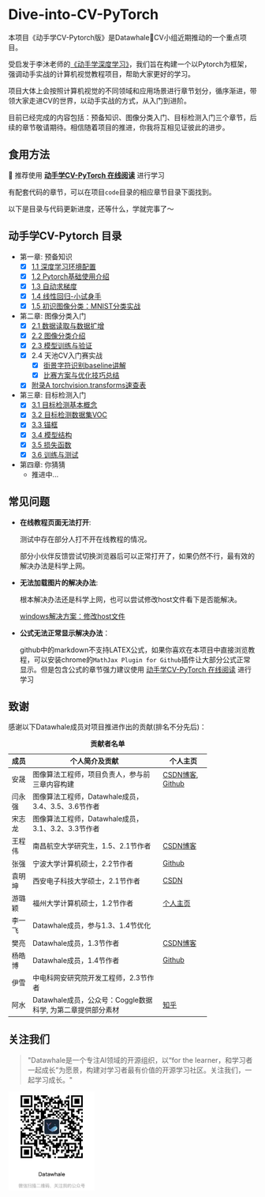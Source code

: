 # Dive-into-CV-PyTorch

本项目《动手学CV-Pytorch版》是Datawhale:whale:CV小组近期推动的一个重点项目。

受启发于李沐老师的[《动手学深度学习》](https://zh.d2l.ai/)，我们旨在构建一个以Pytorch为框架，强调动手实战的计算机视觉教程项目，帮助大家更好的学习。

项目大体上会按照计算机视觉的不同领域和应用场景进行章节划分，循序渐进，带领大家走进CV的世界，以动手实战的方式，从入门到进阶。

目前已经完成的内容包括：预备知识、图像分类入门、目标检测入门三个章节，后续的章节敬请期待。相信随着项目的推进，你我将互相见证彼此的进步。

## 食用方法

:whale: 推荐使用 [**动手学CV-PyTorch 在线阅读**](https://datawhalechina.github.io/dive-into-cv-pytorch) 进行学习

有配套代码的章节，可以在项目`code`目录的相应章节目录下面找到。

以下是目录与代码更新进度，还等什么，学就完事了～

## 动手学CV-Pytorch 目录

* 第一章: 预备知识
    - [x] [1.1 深度学习环境配置](https://datawhalechina.github.io/dive-into-cv-pytorch/#/chapter01_preliminary_knowledge/1.1_environment_install/README.md)
    - [x] [1.2 Pytorch基础使用介绍](https://datawhalechina.github.io/dive-into-cv-pytorch/#/chapter01_preliminary_knowledge/1.2_pytorch_basic_usage_introduction/README.md)
    - [x] [1.3 自动求梯度](https://datawhalechina.github.io/dive-into-cv-pytorch/#/chapter01_preliminary_knowledge/1.3_automatic_gradient/README.md)
    - [x] [1.4 线性回归-小试身手](https://datawhalechina.github.io/dive-into-cv-pytorch/#/chapter01_preliminary_knowledge/1.4_linear_regression_pytorch/README.md)
    - [x] [1.5 初识图像分类：MNIST分类实战](https://datawhalechina.github.io/dive-into-cv-pytorch/#/chapter01_preliminary_knowledge/1.5_mnist_classification/README.md)

* 第二章: 图像分类入门
    - [x] [2.1 数据读取与数据扩增](https://datawhalechina.github.io/dive-into-cv-pytorch/#/chapter02_image_classification_introduction/2.1_dataloader_and_augmentation/README.md)
    - [x] [2.2 图像分类介绍](https://datawhalechina.github.io/dive-into-cv-pytorch/#/chapter02_image_classification_introduction/2.2_introduction_of_image_classification/README.md)
    - [x] [2.3 模型训练与验证](https://datawhalechina.github.io/dive-into-cv-pytorch/#/chapter02_image_classification_introduction/2.3_model_training_and_verification/README.md)
    - [x] 2.4 天池CV入门赛实战
        - [x] [街景字符识别baseline讲解](https://datawhalechina.github.io/dive-into-cv-pytorch/#/chapter02_image_classification_introduction/2.4_classification_action_SVHN/baseline.md)
        - [x] [比赛方案与优化技巧总结](https://datawhalechina.github.io/dive-into-cv-pytorch/#/chapter02_image_classification_introduction/2.4_classification_action_SVHN/ideas_and_tricks_summary.md)
    - [x] [附录A torchvision.transforms速查表](chapter02_image_classification_introduction/appendix/appendixA_data_augment.md)

* 第三章: 目标检测入门
    - [x] [3.1 目标检测基本概念](https://datawhalechina.github.io/dive-into-cv-pytorch/#/chapter03_object_detection_introduction/3_1.md)
    - [x] [3.2 目标检测数据集VOC](https://datawhalechina.github.io/dive-into-cv-pytorch/#/chapter03_object_detection_introduction/3_2.md)
    - [x] [3.3 锚框](https://datawhalechina.github.io/dive-into-cv-pytorch/#/chapter03_object_detection_introduction/3_3.md)
    - [x] [3.4 模型结构](https://datawhalechina.github.io/dive-into-cv-pytorch/#/chapter03_object_detection_introduction/3_4.md)
    - [x] [3.5 损失函数](https://datawhalechina.github.io/dive-into-cv-pytorch/#/chapter03_object_detection_introduction/3_5.md)
    - [x] [3.6 训练与测试](https://datawhalechina.github.io/dive-into-cv-pytorch/#/chapter03_object_detection_introduction/3_6.md)

* 第四章: 你猜猜
    - 推进中...


## 常见问题

- **在线教程页面无法打开**: 

    测试中存在部分人打不开在线教程的情况。

    部分小伙伴反馈尝试切换浏览器后可以正常打开了，如果仍然不行，最有效的解决办法是科学上网。

- **无法加载图片的解决办法**: 

    根本解决办法还是科学上网，也可以尝试修改host文件看下是否能解决。

    [windows解决方案：修改host文件](https://blog.csdn.net/u011583927/article/details/104384169)

- **公式无法正常显示解决办法**：

    github中的markdown不支持LATEX公式，如果你喜欢在本项目中直接浏览教程，可以安装chrome的`MathJax Plugin for Github`插件让大部分公式正常显示。但是包含公式的章节强力建议使用 [动手学CV-PyTorch 在线阅读](https://datawhalechina.github.io/dive-into-cv-pytorch) 进行学习


## 致谢

感谢以下Datawhale成员对项目推进作出的贡献(排名不分先后)：

<table align="center" style="width:80%;">
  <caption><b>贡献者名单</b></caption>
<thead>
  <tr>
    <th>成员</th>
    <th>个人简介及贡献</th>
    <th>个人主页</th>
  </tr>
</thead>
<tbody>
  <tr>
    <td><span style="font-weight:normal;font-style:normal;text-decoration:none">安晟</span></td>
    <td><span style="font-weight:normal;font-style:normal;text-decoration:none">图像算法工程师，项目负责人，参与前三章内容构建 </td>
    <td><a href="https://blog.csdn.net/u011583927">CSDN博客</a>,   <a href="https://github.com/monkeyDemon">Github</a></td>
  </tr>
  <tr>
    <td><span style="font-weight:normal;font-style:normal;text-decoration:none">闫永强</span></td>
    <td><span style="font-weight:normal;font-style:normal;text-decoration:none">图像算法工程师，Datawhale成员，3.4、3.5、3.6节作者</td>
    <td> </td>
  </tr>
  <tr>
    <td><span style="font-weight:normal;font-style:normal;text-decoration:none">宋志龙</span></td>
    <td><span style="font-weight:normal;font-style:normal;text-decoration:none">图像算法工程师，Datawhale成员，3.1、3.2、3.3节作者</td>
    <td> </td>
  </tr>
  <tr>
    <td><span style="font-weight:normal;font-style:normal;text-decoration:none">王程伟</span></td>
    <td><span style="font-weight:normal;font-style:normal;text-decoration:none">南昌航空大学研究生，1.5、2.1节作者</td>
    <td><a href="https://blog.csdn.net/weixin_40647819">CSDN博客</a></td>
  </tr>
  <tr>
    <td><span style="font-weight:normal;font-style:normal;text-decoration:none">张强</span></td>
    <td><span style="font-weight:normal;font-style:normal;text-decoration:none">宁波大学计算机硕士，2.2节作者</td>
    <td><a href="https://github.com/QiangZiBro">Github</a></td>
  </tr>
  <tr>
    <td><span style="font-weight:normal;font-style:normal;text-decoration:none">袁明坤</span></td>
    <td><span style="font-weight:normal;font-style:normal;text-decoration:none">西安电子科技大学硕士，2.1节作者</td>
    <td><a href="https://blog.csdn.net/my_kun?spm=1011.2124.3001.5113">CSDN</a></td>
  </tr>
  <tr>
    <td><span style="font-weight:normal;font-style:normal;text-decoration:none">游璐颖</span></td>
    <td><span style="font-weight:normal;font-style:normal;text-decoration:none">福州大学计算机硕士，1.2节作者</td>
    <td><a href="yluy.gitee.io">个人主页</a></td>
  </tr>
  <tr>
    <td><span style="font-weight:normal;font-style:normal;text-decoration:none">李一飞</span></td>
    <td><span style="font-weight:normal;font-style:normal;text-decoration:none">Datawhale成员，参与1.3、1.4节优化</td>
  </tr>
  <tr>
    <td><span style="font-weight:normal;font-style:normal;text-decoration:none">樊亮</span></td>
    <td><span style="font-weight:normal;font-style:normal;text-decoration:none">Datawhale成员，1.3节作者</span></td>
    <td><a href="https://blog.csdn.net/OuDiShenmiss">CSDN博客</a></td>
  </tr>
  <tr>
    <td><span style="font-weight:normal;font-style:normal;text-decoration:none">杨皓博</span></td>
    <td><span style="font-weight:normal;font-style:normal;text-decoration:none">Datawhale成员，1.4节作者</span></td>
    <td><a href="https://github.com/Dulpyanghaobo">Github</a></td>
  </tr>
  <tr>
    <td><span style="font-weight:normal;font-style:normal;text-decoration:none">伊雪</span></td>
    <td><span style="font-weight:normal;font-style:normal;text-decoration:none">中电科网安研究院开发工程师，2.3节作者</span></td>
    <td> </td>
  </tr>
  <tr>
    <td>阿水</td>
    <td><span style="font-weight:normal;font-style:normal;text-decoration:none">Datawhale成员，公众号：Coggle数据科学, 为第二章提供部分素材 </td>
    <td><a href="https://www.zhihu.com/people/finlayliu">知乎</a></td>
  </tr>
</tbody>
</table> 


## 关注我们

> "Datawhale是一个专注AI领域的开源组织，以“for the learner，和学习者一起成长”为愿景，构建对学习者最有价值的开源学习社区。关注我们，一起学习成长。"

<img src="https://raw.githubusercontent.com/datawhalechina/dive-into-cv-pytorch/master/markdown_imgs/datawhale_qrcode.jpeg" width="175" height= "200">
